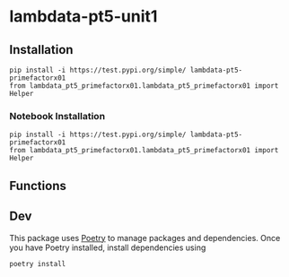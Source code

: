 # lambdata-pt5-unit1

## Installation
    pip install -i https://test.pypi.org/simple/ lambdata-pt5-primefactorx01
    from lambdata_pt5_primefactorx01.lambdata_pt5_primefactorx01 import Helper
    
### Notebook Installation
    pip install -i https://test.pypi.org/simple/ lambdata-pt5-primefactorx01
    from lambdata_pt5_primefactorx01.lambdata_pt5_primefactorx01 import Helper
    
## Functions

### 

## Dev
This package uses [Poetry](https://python-poetry.org/) to manage packages and dependencies. Once you have Poetry installed, install dependencies using 

    poetry install
